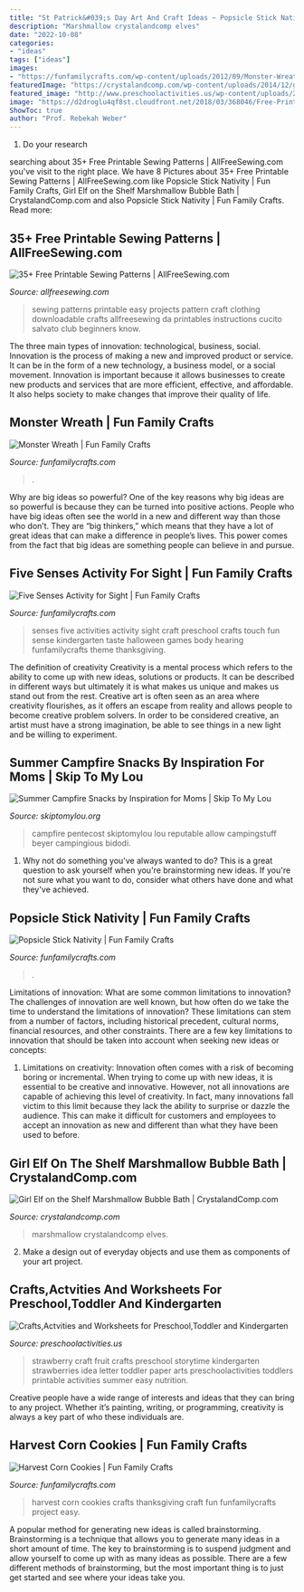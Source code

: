 ```yaml
---
title: "St Patrick&#039;s Day Art And Craft Ideas ~ Popsicle Stick Nativity"
description: "Marshmallow crystalandcomp elves"
date: "2022-10-08"
categories:
- "ideas"
tags: ["ideas"]
images:
- "https://funfamilycrafts.com/wp-content/uploads/2012/09/Monster-Wreath.jpg"
featuredImage: "https://crystalandcomp.com/wp-content/uploads/2014/12/girl-elf-on-the-shelf-.jpg"
featured_image: "http://www.preschoolactivities.us/wp-content/uploads/2015/04/Strawberry-Craft.jpg"
image: "https://d2droglu4qf8st.cloudfront.net/2018/03/368046/Free-Printable-Sewing-Patterns-pin-new_ExtraLarge800_ID-2683405.png?v=2683405"
ShowToc: true
author: "Prof. Rebekah Weber"
---
```



1. Do your research

	

		
searching about 35+ Free Printable Sewing Patterns | AllFreeSewing.com you've visit to the right place. We have 8 Pictures about 35+ Free Printable Sewing Patterns | AllFreeSewing.com like Popsicle Stick Nativity | Fun Family Crafts, Girl Elf on the Shelf Marshmallow Bubble Bath | CrystalandComp.com and also Popsicle Stick Nativity | Fun Family Crafts. Read more:
		
    
## 35+ Free Printable Sewing Patterns | AllFreeSewing.com

<img loading=lazy src="https://d2droglu4qf8st.cloudfront.net/2018/03/368046/Free-Printable-Sewing-Patterns-pin-new_ExtraLarge800_ID-2683405.png?v=2683405" onerror="this.onerror=null;this.src='https://tse4.mm.bing.net/th?id=OIP.vBBlfmWYQ6AKSR9mM8PZDwHaLG&amp;pid=15.1';" alt="35+ Free Printable Sewing Patterns | AllFreeSewing.com">

_Source: allfreesewing.com_

>sewing patterns printable easy projects pattern craft clothing downloadable crafts allfreesewing da printables instructions cucito salvato club beginners know. 

	

The three main types of innovation: technological, business, social.
Innovation is the process of making a new and improved product or service. It can be in the form of a new technology, a business model, or a social movement. Innovation is important because it allows businesses to create new products and services that are more efficient, effective, and affordable. It also helps society to make changes that improve their quality of life.

    
## Monster Wreath | Fun Family Crafts

<img loading=lazy src="https://funfamilycrafts.com/wp-content/uploads/2012/09/Monster-Wreath.jpg" onerror="this.onerror=null;this.src='https://tse4.mm.bing.net/th?id=OIP.-H9-Usl0zrK0LezUxwadDQHaLH&amp;pid=15.1';" alt="Monster Wreath | Fun Family Crafts">

_Source: funfamilycrafts.com_

>. 

	

Why are big ideas so powerful?
One of the key reasons why big ideas are so powerful is because they can be turned into positive actions. People who have big ideas often see the world in a new and different way than those who don’t. They are “big thinkers,” which means that they have a lot of great ideas that can make a difference in people’s lives. This power comes from the fact that big ideas are something people can believe in and pursue.

    
## Five Senses Activity For Sight | Fun Family Crafts

<img loading=lazy src="https://funfamilycrafts.com/wp-content/uploads/2012/02/P1030433.jpg" onerror="this.onerror=null;this.src='https://tse2.mm.bing.net/th?id=OIP.eJ6ni3ZEinKrJgRXbhQWbQHaJ4&amp;pid=15.1';" alt="Five Senses Activity for Sight | Fun Family Crafts">

_Source: funfamilycrafts.com_

>senses five activities activity sight craft preschool crafts touch fun sense kindergarten taste halloween games body hearing funfamilycrafts theme thanksgiving. 

	

The definition of creativity
Creativity is a mental process which refers to the ability to come up with new ideas, solutions or products. It can be described in different ways but ultimately it is what makes us unique and makes us stand out from the rest. Creative art is often seen as an area where creativity flourishes, as it offers an escape from reality and allows people to become creative problem solvers. In order to be considered creative, an artist must have a strong imagination, be able to see things in a new light and be willing to experiment.

    
## Summer Campfire Snacks By Inspiration For Moms | Skip To My Lou

<img loading=lazy src="https://www.skiptomylou.org/wp-content/uploads/2015/07/Summer-Campfire-Snacks-1.jpg" onerror="this.onerror=null;this.src='https://tse1.mm.bing.net/th?id=OIP.D75U69DuNahqdK9upf8hIQHaJ4&amp;pid=15.1';" alt="Summer Campfire Snacks by Inspiration for Moms | Skip To My Lou">

_Source: skiptomylou.org_

>campfire pentecost skiptomylou lou reputable allow campingstuff beyer campingious bidodi. 

	

1. Why not do something you've always wanted to do? This is a great question to ask yourself when you're brainstorming new ideas. If you're not sure what you want to do, consider what others have done and what they've achieved.

    
## Popsicle Stick Nativity | Fun Family Crafts

<img loading=lazy src="https://funfamilycrafts.com/wp-content/uploads/2013/12/popsicle_stick_nativity.jpg" onerror="this.onerror=null;this.src='https://tse2.mm.bing.net/th?id=OIP.XPlhujJcEbt4b7nkbYWJqQAAAA&amp;pid=15.1';" alt="Popsicle Stick Nativity | Fun Family Crafts">

_Source: funfamilycrafts.com_

>. 

	

Limitations of innovation: What are some common limitations to innovation?
The challenges of innovation are well known, but how often do we take the time to understand the limitations of innovation? These limitations can stem from a number of factors, including historical precedent, cultural norms, financial resources, and other constraints.
There are a few key limitations to innovation that should be taken into account when seeking new ideas or concepts:

1. Limitations on creativity: Innovation often comes with a risk of becoming boring or incremental. When trying to come up with new ideas, it is essential to be creative and innovative. However, not all innovations are capable of achieving this level of creativity. In fact, many innovations fall victim to this limit because they lack the ability to surprise or dazzle the audience. This can make it difficult for customers and employees to accept an innovation as new and different than what they have been used to before.


    
## Girl Elf On The Shelf Marshmallow Bubble Bath | CrystalandComp.com

<img loading=lazy src="https://crystalandcomp.com/wp-content/uploads/2014/12/girl-elf-on-the-shelf-.jpg" onerror="this.onerror=null;this.src='https://tse3.mm.bing.net/th?id=OIP.9ojFmy8W_hssMhL-3uis7gHaLG&amp;pid=15.1';" alt="Girl Elf on the Shelf Marshmallow Bubble Bath | CrystalandComp.com">

_Source: crystalandcomp.com_

>marshmallow crystalandcomp elves. 

	

2. Make a design out of everyday objects and use them as components of your art project.

    
## Crafts,Actvities And Worksheets For Preschool,Toddler And Kindergarten

<img loading=lazy src="http://www.preschoolactivities.us/wp-content/uploads/2015/04/Strawberry-Craft.jpg" onerror="this.onerror=null;this.src='https://tse1.mm.bing.net/th?id=OIP.tT_d2_yzKBmivhWZAmR0HgAAAA&amp;pid=15.1';" alt="Crafts,Actvities and Worksheets for Preschool,Toddler and Kindergarten">

_Source: preschoolactivities.us_

>strawberry craft fruit crafts preschool storytime kindergarten strawberries idea letter toddler paper arts preschoolactivities toddlers printable activities summer easy nutrition. 

	

Creative people have a wide range of interests and ideas that they can bring to any project. Whether it’s painting, writing, or programming, creativity is always a key part of who these individuals are.

    
## Harvest Corn Cookies | Fun Family Crafts

<img loading=lazy src="https://funfamilycrafts.com/wp-content/uploads/2011/11/CornCookie.CG_.jpg" onerror="this.onerror=null;this.src='https://tse4.mm.bing.net/th?id=OIP.y_A6nAJp-3pZKZxf4gLL6AHaJ6&amp;pid=15.1';" alt="Harvest Corn Cookies | Fun Family Crafts">

_Source: funfamilycrafts.com_

>harvest corn cookies crafts thanksgiving craft fun funfamilycrafts project easy. 

	

A popular method for generating new ideas is called brainstorming. Brainstorming is a technique that allows you to generate many ideas in a short amount of time. The key to brainstorming is to suspend judgment and allow yourself to come up with as many ideas as possible. There are a few different methods of brainstorming, but the most important thing is to just get started and see where your ideas take you.

